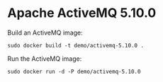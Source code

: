 Apache ActiveMQ 5.10.0
======================

Build an ActiveMQ image:

    sudo docker build -t demo/activemq-5.10.0 .

Run the ActiveMQ image:

    sudo docker run -d -P demo/activemq-5.10.0
